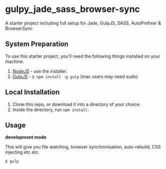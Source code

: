 gulpy_jade_sass_browser-sync
=============================

A starter project including full setup for Jade, GulpJS, SASS, AutoPrefixer &amp; BrowserSync

## System Preparation

To use this starter project, you'll need the following things installed on your machine.

1. [NodeJS](http://nodejs.org) - use the installer.
2. [GulpJS](https://github.com/gulpjs/gulp) - `$ npm install -g gulp` (mac users may need sudo)

## Local Installation

1. Clone this repo, or download it into a directory of your choice.
2. Inside the directory, run `npm install`.

## Usage

**development mode**

This will give you file watching, browser synchronisation, auto-rebuild, CSS injecting etc etc.

```shell
$ gulp
```
